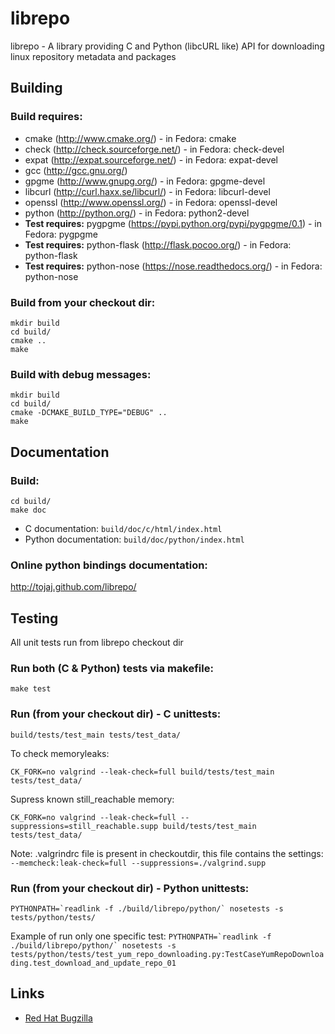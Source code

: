 # librepo

librepo - A library providing C and Python (libcURL like) API for downloading
linux repository metadata and packages

## Building

### Build requires:

* cmake (http://www.cmake.org/) - in Fedora: cmake
* check (http://check.sourceforge.net/) - in Fedora: check-devel
* expat (http://expat.sourceforge.net/) - in Fedora: expat-devel
* gcc (http://gcc.gnu.org/)
* gpgme (http://www.gnupg.org/) - in Fedora: gpgme-devel
* libcurl (http://curl.haxx.se/libcurl/) - in Fedora: libcurl-devel
* openssl (http://www.openssl.org/) - in Fedora: openssl-devel
* python (http://python.org/) - in Fedora: python2-devel
* **Test requires:** pygpgme (https://pypi.python.org/pypi/pygpgme/0.1) - in Fedora: pygpgme
* **Test requires:** python-flask (http://flask.pocoo.org/) - in Fedora: python-flask
* **Test requires:** python-nose (https://nose.readthedocs.org/) - in Fedora: python-nose

### Build from your checkout dir:

    mkdir build
    cd build/
    cmake ..
    make

### Build with debug messages:

    mkdir build
    cd build/
    cmake -DCMAKE_BUILD_TYPE="DEBUG" ..
    make

## Documentation

### Build:

    cd build/
    make doc

* C documentation: `build/doc/c/html/index.html`
* Python documentation: `build/doc/python/index.html`

### Online python bindings documentation:

http://tojaj.github.com/librepo/

## Testing

All unit tests run from librepo checkout dir

### Run both (C & Python) tests via makefile:
    make test

### Run (from your checkout dir) - C unittests:

    build/tests/test_main tests/test_data/

To check memoryleaks:

    CK_FORK=no valgrind --leak-check=full build/tests/test_main tests/test_data/

Supress known still_reachable memory:

    CK_FORK=no valgrind --leak-check=full --suppressions=still_reachable.supp build/tests/test_main tests/test_data/

Note: .valgrindrc file is present in checkoutdir, this file contains the settings:
`--memcheck:leak-check=full --suppressions=./valgrind.supp`

### Run (from your checkout dir) - Python unittests:

    PYTHONPATH=`readlink -f ./build/librepo/python/` nosetests -s tests/python/tests/

Example of run only one specific test: ``PYTHONPATH=`readlink -f ./build/librepo/python/` nosetests -s tests/python/tests/test_yum_repo_downloading.py:TestCaseYumRepoDownloading.test_download_and_update_repo_01``

## Links

* [Red Hat Bugzilla](https://bugzilla.redhat.com/buglist.cgi?query_format=advanced&bug_status=NEW&bug_status=ASSIGNED&bug_status=MODIFIED&bug_status=VERIFIED&component=librepo)
